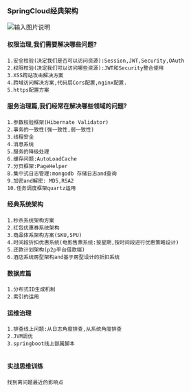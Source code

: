 ### SpringCloud经典架构


![输入图片说明](https://github.com/qccr-twl2123/springcloud/blob/master/images/springcloud架构.png "在这里输入图片标题")

#### 权限治理,我们需要解决哪些问题?
```
1.安全校验(决定我们是否可以访问资源):Session,JWT,Security,OAuth
2.权限校验(决定我们可以访问哪些资源):JWT和Security整合使用 
3.XSS跨站攻击解决方案
4.跨域访问解决方案,代码层Cors配置,nginx配置.
5.https配置方案
```

#### 服务治理篇,我们经常在解决哪些领域的问题? 
```
1.参数校验框架(Hibernate Validator)
2.事务的一致性(强一致性,弱一致性)
3.线程安全
4.消息系统
5.服务的降级处理
6.缓存问题:AutoLoadCache
7.分页框架:PageHelper
8.集中式日志管理:mongodb 存储日志and查询
9.加密and解密: MD5,RSA2
10.任务调度框架quartz运用
```

#### 经典系统架构
```
1.秒杀系统架构方案
2.红包优惠券系统架构
3.商品体系架构方案(SKU,SPU)
4.时间段折扣优惠系统(电影售票系统:按星期,按时间段进行优惠策略设计)
5.还款计划架构(p2p平台借款端)
6.酒店系统房型架构and基于房型设计的折扣系统

```

#### 数据库篇
```
1.分布式ID生成机制
2.索引的运用
```

#### 运维治理
```
1.排查线上问题:从日志角度排查,从系统角度排查
2.JVM调优
3.springboot线上部属脚本
 
```

#### 实战思维训练
```
找到离问题最近的影响点
```



